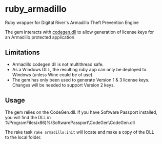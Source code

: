 ruby_armadillo
==============

Ruby wrapper for Digital River&#39;s Armadillo Theft Prevention Engine

The gem interacts with [codegen.dll](http://www.siliconrealms.com/API/index.html?codegen_dll.htm) to allow generation of license keys for an Armadillo protected application.

Limitations
-----------

- Armadillo codegen.dll is not multithread safe.
- As a Windows DLL, the resulting ruby app can only be deployed to Windows (unless Wine could be of use).
- The gem has only been used to generate Version 1 & 3 license keys. Changes will be needed to support Version 2 keys.

Usage
-----

The gem relies on the CodeGen.dll. If you have Software Passport installed, you will find the DLL in %ProgramFiles(x86)%\SoftwarePassport\CodeGen\CodeGen.dll

The rake task `rake armadillo:init` will locate and make a copy of the DLL to the local folder.
